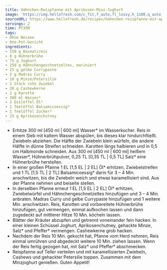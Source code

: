 ```yaml
---
title: Hähnchen-Reispfanne mit Aprikosen-Minz-Joghurt
image: 'https://img.hellofresh.com/c_fit,f_auto,fl_lossy,h_1100,q_auto,w_2600/hellofresh_s3/image/hahnchen-reispfanne-mit-aprikosen-minz-joghurt-70d1194f.jpg'
sourceURL: https://www.hellofresh.de/recipes/hahnchen-reispfanne-mit-aprikosen-minz-joghurt-62f0fcec0bb322db3a078f7d
servings: 2
time: PT35M
tags:
- Ohne Weizen
- One-Pot-Gericht
ingredients:
- 150 g Basmatireis
- 8 g Hühnerbrühe
- 75 g Joghurt
- 250 g Hähnchengeschnetzeltes, mariniert
- 25 g gelbe Currypaste
- 2 g Madras Curry
- 10 g Minze/Petersilie
- 1 Stück rote Zwiebel
- 20 g Cashewkerne
- 2 g Karotte
- 300 ml Wasser*
- 2 Esslöffel Öl*
- 1 Teelöffel Balsamicoessig*
- 1 Teelöffel Zucker*
- 25 g Aprikosenchutney
---
```


- Erhitze 300 ml [450 ml | 600 ml] Wasser\* im Wasserkocher.  Reis in einem Sieb mit kaltem Wasser abspülen, bis dieses klar hindurchfließt.  Zwiebeln abziehen. Die Hälfte der Zwiebeln klein würfeln, die andere Hälfte in dünne Streifen schneiden.  Karotten längs halbieren und in 0,5 cm Halbmonde schneiden. Aus 300 ml [450 ml | 600 ml] heißem Wasser\*, Hühnerbrühpulver, 0,25 TL [0,35 TL | 0,5 TL] Salz\* eine Hühnerbrühe herstellen.
- In einer großen Pfanne 1 EL [1,5 EL | 2 EL] Öl\* erhitzen, Zwiebelstreifen und 1 TL [1,5 TL | 2 TL] Balsamicoessig\* darin für 3 – 4 Min. anschwitzen, bis die Zwiebeln weich und etwas karamellisiert sind. Aus der Pfanne nehmen und beiseite stellen.
- In derselben Pfanne erneut 1 EL [1,5 EL | 2 EL] Öl\* erhitzen, Zwiebelwürfel und Hähnchengeschnetzeltes hinzufügen und 3 – 4 Min. anbraten.  Madras Curry und gelbe Currypaste hinzufügen und 1 weitere Min. anschwitzen.  Reis, Karotten und vorbereitete Hühnerbrühe hinzufügen, gut vermengen, einmal aufkochen lassen und dann zugedeckt auf mittlerer Hitze 10 Min. köcheln lassen.
- Blätter der Kräuter abzupfen und getrennt voneinander fein hacken.  In einer kleinen Schüssel Joghurt, Aprikosenchutney, gehackte Minze, Salz\* und Pfeffer\* vermengen.  Cashewkerne grob hacken.
- Nachdem der Reis 10 Min. gekocht hat, Pfanne vom Herd nehmen, Reis einmal umrühren und abgedeckt weitere 10 Min. ziehen lassen. Wenn der Reis fertig gezogen hat, mit Salz\* und Pfeffer\* abschmecken.
- Reispfanne auf Teller verteilen und mit karamellisierten Zwiebeln, Cashews und gehackter Petersilie toppen. Zusammen mit dem Minzjoghurt genießen.  Guten Appetit!
